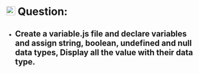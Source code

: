 # <img height="24px" src="https://cdn-icons-png.flaticon.com/512/5968/5968292.png"> Question:

- ## Create a variable.js file and declare variables and assign string, boolean, undefined and null data types, Display all the value with their data type.
